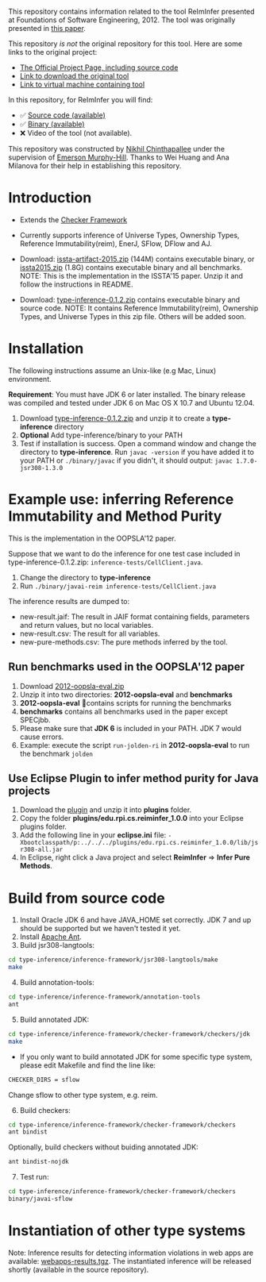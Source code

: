 
This repository contains information related to the tool ReImInfer presented at Foundations of Software Engineering, 2012. The tool was originally presented in [this paper](http://dl.acm.org.prox.lib.ncsu.edu/citation.cfm?id=2393596.2393640).

This repository _is not_ the original repository for this tool. Here are some links to the original project:
* [The Official Project Page, including source code](https://github.com/proganalysis/type-inference)
* [Link to download the original tool](http://type-inference.googlecode.com/files/type-inference-0.1.2.zip)
* [Link to virtual machine containing tool](https://drive.google.com/a/ncsu.edu/file/d/0B5ENHnWDmolgTFY2Y0pLM1NOTGM/view?usp=sharing)

In this repository, for ReImInfer you will find:
* :white_check_mark: [Source code (available)](https://github.com/SoftwareEngineeringToolDemos/FSE-2012-ReImInfer)
* :white_check_mark: [Binary (available)](https://github.com/SoftwareEngineeringToolDemos/FSE-2012-ReImInfer/blob/master/type-inference-0.1.2.zip)
* :x: Video of the tool (not available).

This repository was constructed by [Nikhil Chinthapallee](https://github.com/nchinth) under the supervision of [Emerson Murphy-Hill](https://github.com/CaptainEmerson).
Thanks to Wei Huang and Ana Milanova for their help in establishing this repository. 


# Introduction #
  * Extends the [Checker Framework](http://types.cs.washington.edu/checker-framework/)

  * Currently supports inference of Universe Types, Ownership Types, Reference Immutability(reim), EnerJ, SFlow, DFlow and AJ.

  * Download: [issta-artifact-2015.zip](http://www.cs.rpi.edu/~dongy6/issta-artifact-2015/issta-artifact-2015.zip) (144M) contains executable binary, or [issta2015.zip](http://www.cs.rpi.edu/~dongy6/issta-artifact-2015/issta2015.zip) (1.8G) contains executable binary and all benchmarks. NOTE: This is the implementation in the ISSTA'15 paper. Unzip it and follow the instructions in README.

  * Download: [type-inference-0.1.2.zip](http://type-inference.googlecode.com/files/type-inference-0.1.2.zip) contains executable binary and source code. NOTE: It contains  Reference Immutability(reim), Ownership Types, and Universe Types in this zip file. Others will be added soon.

# Installation #
The following instructions assume an Unix-like (e.g Mac, Linux) environment.

**Requirement**: You must have JDK 6 or later installed. The binary release was compiled and tested under JDK 6 on Mac OS X 10.7 and Ubuntu 12.04.

  1. Download [type-inference-0.1.2.zip](http://type-inference.googlecode.com/files/type-inference-0.1.2.zip) and unzip it to create a **type-inference** directory
  1. **Optional** Add type-inference/binary to your PATH
  1. Test if installation is success. Open a command window and change the directory to **type-inference**. Run     `javac -version` if you have added it to your PATH or `./binary/javac` if you didn't, it should output: `javac 1.7.0-jsr308-1.3.0`

# Example use: inferring Reference Immutability and Method Purity #
This is the implementation in the OOPSLA'12 paper.

Suppose that we want to do the inference for one test case included in type-inference-0.1.2.zip: `inference-tests/CellClient.java`.

  1. Change the directory to **type-inference**
  1. Run `./binary/javai-reim inference-tests/CellClient.java`

The inference results are dumped to:
  * new-result.jaif:  The result in JAIF format containing fields, parameters and return values, but no local variables.
  * new-result.csv: The result for all variables.
  * new-pure-methods.csv: The pure methods inferred by the tool.

## Run benchmarks used in the OOPSLA'12 paper ##
  1. Download [2012-oopsla-eval.zip](http://homepages.rpi.edu/~dongy6/2012-oopsla-eval.zip)
  1. Unzip it into two directories: **2012-oopsla-eval** and **benchmarks**
  1. **2012-oopsla-eval** contains scripts for running the benchmarks
  1. **benchmarks** contains all benchmarks used in the paper except SPECjbb.
  1. Please make sure that **JDK 6** is included in your PATH. JDK 7 would cause errors.
  1. Example: execute the script `run-jolden-ri` in **2012-oopsla-eval** to run the benchmark `jolden`

## Use Eclipse Plugin to infer method purity for Java projects ##
  1. Download the [plugin](http://type-inference.googlecode.com/files/ReimInfer_EclipsePlugin.zip) and unzip it into **plugins** folder.
  1. Copy the folder **plugins/edu.rpi.cs.reiminfer\_1.0.0** into your Eclipse plugins folder.
  1. Add the following line in your **eclipse.ini** file: `-Xbootclasspath/p:../../../plugins/edu.rpi.cs.reiminfer_1.0.0/lib/jsr308-all.jar`
  1. In Eclipse, right click a Java project and select **ReimInfer** => **Infer Pure Methods**.

# Build from source code #
  1. Install Oracle JDK 6 and have JAVA_HOME set correctly. JDK 7 and up should be supported but we haven't tested it yet.
  2. Install [Apache Ant](http://ant.apache.org/).
  3. Build jsr308-langtools:
  
  ```bash
  cd type-inference/inference-framework/jsr308-langtools/make
  make
  ```
  4. Build annotation-tools:
  
  ```bash
  cd type-inference/inference-framework/annotation-tools
  ant
  ```
  5. Build annotated JDK:
  
  ```bash
  cd type-inference/inference-framework/checker-framework/checkers/jdk
  make
  ```
   * If you only want to build annotated JDK for some specific type system, please edit Makefile and find the line like:
  
  ```bash
  CHECKER_DIRS = sflow
  ```
  Change sflow to other type system, e.g. reim.
  
  6. Build checkers:
  
  ```bash
  cd type-inference/inference-framework/checker-framework/checkers
  ant bindist
  ```
  Optionally, build checkers without buiding annotated JDK:
  
  ```bash
  ant bindist-nojdk
  ```
  
  7. Test run:
  ```bash
  cd type-inference/inference-framework/checker-framework/checkers
  binary/javai-sflow
  ```

# Instantiation of other type systems #
Note: Inference results for detecting information violations in web apps are available: [webapps-results.tgz](http://www.cs.rpi.edu//~huangw5/webapps-results.tgz). The instantiated inference will be released shortly (available in the source repository).
